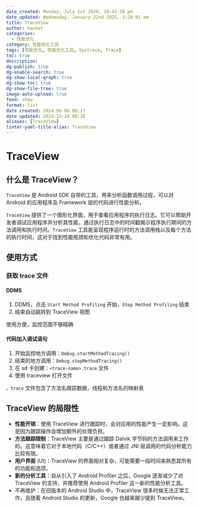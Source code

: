 ```yaml
---
date_created: Monday, July 1st 2020, 10:42:58 pm
date_updated: Wednesday, January 22nd 2025, 1:20:01 am
title: TraceView
author: hacket
categories:
  - 性能优化
category: 性能优化工具
tags: [性能优化, 性能优化工具, Systrace, Trace]
toc: true
description: 
dg-publish: true
dg-enable-search: true
dg-show-local-graph: true
dg-show-toc: true
dg-show-file-tree: true
image-auto-upload: true
feed: show
format: list
date created: 2024-06-06 08:17
date updated: 2024-12-24 00:38
aliases: [TraceView]
linter-yaml-title-alias: TraceView
---
```


# TraceView

## 什么是 TraceView？

`TraceView` 是 Android SDK 自带的工具，用来分析函数调用过程，可以对 Android 的应用程序及 Framework 层的代码进行性能分析。

`TraceView` 提供了一个图形化界面，用于查看应用程序的执行日志。它可以帮助开发者调试应用程序并分析其性能，通过执行日志中的时间戳揭示程序执行期间的方法调用和执行时间。`TraceView` 工具能呈现程序运行时的方法调用栈以及每个方法的执行时间，这对于找到性能瓶颈和优化代码非常有用。

## 使用方式

### 获取 trace 文件

#### DDMS

1. DDMS，点击 `Start Method Profiling` 开始，`Stop Method Profiling` 结束
2. 结束自动跳转到 TraceView 视图

使用方便，监控范围不够精确

#### 代码加入调试语句

1. 开始监控地方调用：`Debug.startMethodTracing()`
2. 结束的地方调用：`Debug.stopMethodTracing()`
3. 在 sd 卡创建：`<trace-name>.trace` 文件
4. 使用 traceview 打开文件

`。trace` 文件包含了方法名跟踪数据，线程和方法名的映射表

## TraceView 的局限性

- **性能开销**：使用 TraceView 进行跟踪时，会对应用的性能产生一定影响。这是因为跟踪操作会增加额外的处理负担。
- **方法跟踪限制**：TraceView 主要是通过跟踪 Dalvik 字节码的方法调用来工作的。这意味着它对于本地代码（C/C++）或者通过 JNI 层调用的代码分析能力比较有限。
- **用户界面** (UI)：TraceView 的界面相对复杂，可能需要一段时间来熟悉其所有的功能和选项。
- **新的分析工具**：自从引入了 Android Profiler 之后，Google 逐渐减少了对 TraceView 的支持，并推荐使用 Android Profiler 这一新的性能分析工具。
- 不再维护：在旧版本的 Android Studio 中，TraceView 很多时候无法正常工作，且随着 Android Studio 的更新，Google 也越来越少提到 TraceView。
